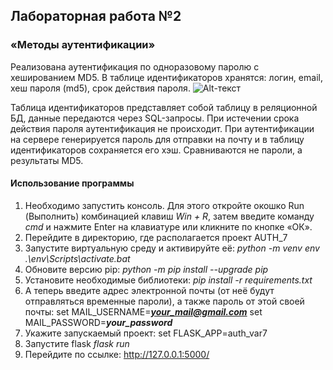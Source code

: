 ## Лабораторная работа №2
### «Методы аутентификации»
Реализована аутентификация по одноразовому паролю с хешированием MD5. В таблице идентификаторов хранятся: логин, email, хеш пароля (md5), срок действия пароля. 
![Alt-текст](https://image.prntscr.com/image/HKaieMTERxazrClpcZnchQ.png)

Таблица идентификаторов представляет собой таблицу в реляционной БД, данные передаются через SQL-запросы. При истечении срока действия пароля аутентификация не происходит. При аутентификации на сервере генерируется пароль для отправки на почту и в таблицу идентификаторов сохраняется его хэш. Сравниваются не пароли, а результаты MD5. 


#### Использование программы



1. Необходимо запустить консоль. Для этого откройте окошко Run (Выполнить) комбинацией клавиш  *Win + R*,  затем введите команду *cmd* и нажмите Enter на клавиатуре или кликните по кнопке «ОК».
2. Перейдите в директорию, где располагается проект AUTH_7
3. Запустите виртуальную среду и активируйте её: 
*python -m venv env
.\env\Scripts\activate.bat*
4. Обновите версию pip:
*python -m pip install --upgrade pip*
5. Установите необходимые библиотеки:
*pip install -r requirements.txt*
6. А теперь введите адрес электронной почты (от неё будут отправляться временные пароли), а также пароль от этой своей почты:
set MAIL_USERNAME=***your_mail@gmail.com***
set MAIL_PASSWORD=***your_password*** 
7. Укажите запускаемый проект:
set FLASK_APP=auth_var7 
8. Запустите flask
*flask run*
9. Перейдите по ссылке:
http://127.0.0.1:5000/
